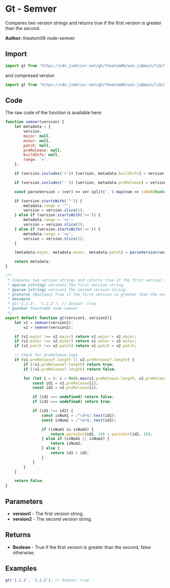 # Gt - Semver
Compares two version strings and returns true if the first version is greater than the second.

**Author:** theatom06 node-semver

## Import 

```js
import gt from 'https://cdn.jsdelivr.net/gh/theatom06/uno.js@main/lib/Semver/gt.js';
```
and compresed version
```js
import gt from 'https://cdn.jsdelivr.net/gh/theatom06/uno.js@main/lib/Semver/gt.min.js';
```

## Code
The raw code of the function is available here:
```js
function semver(version) {
    let metadata = {
        version,
        major: null,
        minor: null,
        patch: null,
        preRelease: null,
        buildInfo: null,
        range: '='
    };

    if (version.includes('+')) [version, metadata.buildInfo] = version.split('+');

    if (version.includes('-')) [version, metadata.preRelease] = version.split('-');

    const parseVersion = (ver) => ver.split('.').map(num => isNaN(Number(num)) ? null : Number(num));

    if (version.startsWith('^')) {
        metadata.range = '^';
        version = version.slice(1);
    } else if (version.startsWith('>=')) {
        metadata.range = '>=';
        version = version.slice(2);
    } else if (version.startsWith('<=')) {
        metadata.range = '<=';
        version = version.slice(2);
    }

    [metadata.major, metadata.minor, metadata.patch] = parseVersion(version);

    return metadata;
}

/**
 * Compares two version strings and returns true if the first version is greater than the second.
 * @param {string} version1 The first version string. 
 * @param {string} version2 The second version string.
 * @returns {Boolean} True if the first version is greater than the second, false otherwise.
 * @example
 * gt('1.2.3', '1.2.2'); // Output: true
 * @author theatom06 node-semver
 */
export default function gt(version1, version2){
    let v1 = semver(version1),
        v2 = semver(version2);

    if (v1.major !== v2.major) return v1.major > v2.major;
    if (v1.minor !== v2.minor) return v1.minor > v2.minor;
    if (v1.patch !== v2.patch) return v1.patch > v2.patch;

    // Check for preRelease tags
    if (v1.preRelease?.length || v2.preRelease?.length) {
        if (!v1.preRelease?.length) return true;
        if (!v2.preRelease?.length) return false;

        for (let i = 0; i < Math.max(v1.preRelease.length, v2.preRelease.length); i++) {
            const id1 = v1.preRelease[i];
            const id2 = v2.preRelease[i];

            if (id1 === undefined) return false;
            if (id2 === undefined) return true;

            if (id1 !== id2) {
                const isNum1 = /^\d+$/.test(id1);
                const isNum2 = /^\d+$/.test(id2);

                if (isNum1 && isNum2) {
                    return parseInt(id1, 10) > parseInt(id2, 10);
                } else if (isNum1 || isNum2) {
                    return isNum2;
                } else {
                    return id1 > id2;
                }
            }
        }
    }

    return false;
}
```

## Parameters
* **version1** - The first version string.
* **version2** - The second version string.


## Returns
* **Boolean** - True if the first version is greater than the second, false otherwise.


## Examples
```js
gt('1.2.3', '1.2.2'); // Output: true

```